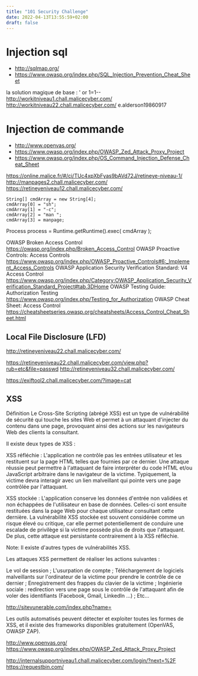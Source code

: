 ```yaml
---
title: "101 Security Challenge"
date: 2022-04-13T13:55:59+02:00
draft: false
---
```


# Injection sql

- http://sqlmap.org/
- https://www.owasp.org/index.php/SQL_Injection_Prevention_Cheat_Sheet

la solution magique de base : ' or 1=1--
http://workitniveau1.chall.malicecyber.com/
http://workitniveau22.chall.malicecyber.com/
e.alderson19860917

# Injection de commande

- http://www.openvas.org/
- https://www.owasp.org/index.php/OWASP_Zed_Attack_Proxy_Project
- https://www.owasp.org/index.php/OS_Command_Injection_Defense_Cheat_Sheet

https://online.malice.fr/#/ci/TUc4xpXbFyas9bAVd72J/retineye-niveau-1/
http://manpages2.chall.malicecyber.com/
https://retineyeniveau12.chall.malicecyber.com/

```
String[] cmdArray = new String[4];
cmdArray[0] = "sh";
cmdArray[1] = "-c";
cmdArray[2] = "man ";
cmdArray[3] = manpage;
```

Process process = Runtime.getRuntime().exec( cmdArray );

OWASP Broken Access Control https://owasp.org/index.php/Broken_Access_Control
OWASP Proactive Controls: Access Controls https://www.owasp.org/index.php/OWASP_Proactive_Controls#6:_Implement_Access_Controls
OWASP Application Security Verification Standard: V4 Access Control https://www.owasp.org/index.php/Category:OWASP_Application_Security_Verification_Standard_Project#tab.3DHome
OWASP Testing Guide: Authorization Testing https://www.owasp.org/index.php/Testing_for_Authorization
OWASP Cheat Sheet: Access Control https://cheatsheetseries.owasp.org/cheatsheets/Access_Control_Cheat_Sheet.html

## Local File Disclosure (LFD)

http://retineyeniveau22.chall.malicecyber.com/

https://retineyeniveau22.chall.malicecyber.com/view.php?rub=etc&file=passwd
http://retineyeniveau32.chall.malicecyber.com/

https://exiftool2.chall.malicecyber.com/?image=cat

## XSS

Définition
Le Cross-Site Scripting (abrégé XSS) est un type de vulnérabilité de sécurité qui touche les sites Web et permet à un attaquant d'injecter du contenu dans une page, provoquant ainsi des actions sur les navigateurs Web des clients la consultant.

Il existe deux types de XSS :

XSS réfléchie : L'application ne contrôle pas les entrées utilisateur et les restituent sur la page HTML telles que fournies par ce dernier. Une attaque réussie peut permettre à l'attaquant de faire interpréter du code HTML et/ou JavaScript arbitraire dans le navigateur de la victime. Typiquement, la victime devra interagir avec un lien malveillant qui pointe vers une page contrôlée par l'attaquant.

XSS stockée : L'application conserve les données d'entrée non validées et non échappées de l'utilisateur en base de données. Celles-ci sont ensuite restituées dans la page Web pour chaque utilisateur consultant cette dernière. La vulnérabilité XSS stockée est souvent considérée comme un risque élevé ou critique, car elle permet potentiellement de conduire une escalade de privilège si la victime possède plus de droits que l'attaquant. De plus, cette attaque est persistante contrairement à la XSS réfléchie.

Note: Il existe d'autres types de vulnérabilités XSS.

Les attaques XSS permettent de réaliser les actions suivantes :

Le vol de session ;
L'usurpation de compte ;
Téléchargement de logiciels malveillants sur l'ordinateur de la victime pour prendre le contrôle de ce dernier ;
Enregistrement des frappes du clavier de la victime ;
Ingénierie sociale : redirection vers une page sous le contrôle de l'attaquant afin de voler des identifiants (Facebook, Gmail, LinkedIn ...) ;
Etc...

http://sitevunerable.com/index.php?name=<script>alert('XSS')</script>

Les outils automatisés peuvent détecter et exploiter toutes les formes de XSS, et il existe des frameworks disponibles gratuitement (OpenVAS, OWASP ZAP).

http://www.openvas.org/
https://www.owasp.org/index.php/OWASP_Zed_Attack_Proxy_Project

http://internalsupportniveau1.chall.malicecyber.com/login/?next=%2F
https://requestbin.com/
